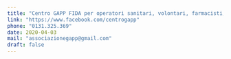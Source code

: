 ```yaml
---
title: "Centro GAPP FIDA per operatori sanitari, volontari, farmacisti, forze armate e a chi è vicino alle persone in quarantena"
link: "https://www.facebook.com/centrogapp"
phone: "0131.325.369"
date: 2020-04-03
mail: "associazionegapp@gmail.com"
draft: false
---
```

